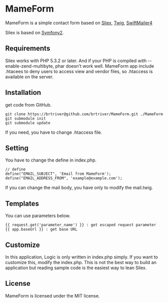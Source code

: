 # MameForm 

MameForm is a simple contact form based on [Sliex][1], [Twig][2], [SwiftMailer4][3]

Silex is based on [Symfony2][1].

## Requirements

Silex works with PHP 5.3.2 or later.
And if your PHP is compiled with --enable-zend-multibyte, phar doesn't work well.
MameForm app include .htacees to deny users to access view and vendor files, so .htaccess is available on the server.

## Installation

get code from GitHub.

    git clone https://brtriver@github.com/brtriver/MameForm.git ./MameForm
	git submodule init
	git submodule update

If you need, you have to change .htaccess file.

## Setting

You have to change the define in index.php.

    // define
    define("EMAIL_SUBJECT", 'Email from MameForm');
    define("EMAIL_ADDRESS_FROM", 'example@example.com');

If you can change the mail body, you have only to modify the mail.twig.

## Templates

You can use parameters below.

    {{ request.get('parameter_name') }} : get escaped request parameter
    {{ app.baseUrl }} : get base URL

## Customize

In this application, Logic is only written in index.php simply.
If you want to customize this, modify the index.php.
This is not the best way to build an application but reading sample code is the easiest way to lean Silex.

## License

MameForm is licensed under the MIT license.

[1]: http://silex-project.org/
[2]: http://www.twig-project.org/
[3]: http://swiftmailer.org/